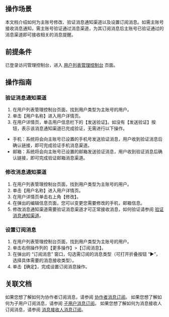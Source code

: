 ## 操作场景
本文档介绍如何为主账号修改、验证消息通知渠道以及设置订阅消息。如需主账号接收消息通知，需主账号验证通过消息渠道，为其订阅消息后主账号已验证通过的消息渠道即可接收相关的消息提醒。
## 前提条件
已登录访问管理控制台，进入 [用户列表管理控制台](https://console.cloud.tencent.com/cam) 页面。
## 操作指南
### 验证消息通知渠道<span id="stepyanzheng"></span>
1. 在用户列表管理控制台页面，找到用户类型为主账号的用户。
2. 单击【用户名称】进入用户详情页。
3. 在用户详情页，单击用户信息栏下的【发送验证】。如没有【发送验证】按钮，表示该消息通知渠道已完成验证，无需进行以下操作。
 - 手机：系统将会向主账号已设置的手机号发送验证消息，用户收到验证消息后确认链接，即可完成验证手机消息渠道。
 - 邮箱：系统将会向主账号已设置的邮箱发送验证消息，用户收到验证消息后确认链接，即可完成验证邮箱消息渠道。

### 修改消息通知渠道
1. 在用户列表管理控制台页面，找到用户类型为主账号的用户。
2. 单击【用户名称】进入用户详情页。
3. 在用户详情页单击右上角【修改】。
4. 在弹出的编辑信息页面，您可以变更您需要修改的手机，邮箱信息。
5. 修改消息通知渠道需要验证消息渠道才可正常接收消息，如何验证请参阅 [验证消息通知渠道](#stepyanzheng)。

### 设置订阅消息
1. 在用户列表管理控制台页面，找到用户类型为主账号的用户。
2. 单击右侧操作列的【更多操作】>【订阅消息】。
3. 在弹出的 “订阅消息” 窗口，勾选需订阅的消息类型（可打开折叠按钮 “►”，选择具体需要的消息接收类型）。
4. 单击【确定】，完成设置订阅消息操作。

## 关联文档
如果您想了解如何为协作者订阅消息，请参阅 [协作者消息订阅](https://intl.cloud.tencent.com/document/product/598/32642)。
如果您想了解如何为子用户订阅消息，请参阅 [子用户消息订阅](https://intl.cloud.tencent.com/document/product/598/32651)。
如果您想了解如何为消息接收人订阅消息，请参阅 [消息接收人消息订阅](https://intl.cloud.tencent.com/document/product/598/32646)。


